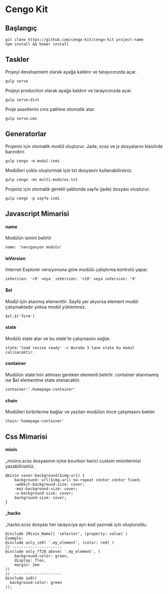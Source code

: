 Cengo Kit
===================


Başlangıç
-------------

    git clone https://github.com/cengo-kit/cengo-kit project-name
    npm install && bower install
  
Taskler
-------------

  Projeyi development olarak ayağa kaldırır ve tarayıcınızda açar.

    gulp serve

  Projeyi production olarak ayağa kaldırır ve tarayıcınızda açar.

    gulp serve:dist

  Proje assetlerini cms pathine otomatik atar.

    gulp serve:cms

  
Generatorlar
-------------

  Projeniz için otomatik modül oluşturur. Jade, scss ve js dosyalarını klasörde barındırır.

    gulp cengo -m modul-ismi
  
  Modülleri çoklu oluşturmak için txt dosyasını kullanabilirsiniz.
    
    gulp cengo -ms multi-modules.txt
    
  Projeniz için otomatik gerekli şablonda sayfa (jade) dosyası oluşturur.

    gulp cengo -p sayfa-ismi


Javascript Mimarisi
-------------
#### name ####
Modülün ismini belirtir

    name: 'navigasyon modulu'

#### ieVersion ####
Internet Explorer versiyonuna göre modülü çalıştırma kontrolü yapar. 

    ieVersion: '>9' veya  ieVersion: '<10' veya ieVersion: '9'

#### $el ####
Modül için atanmış elementtir. Sayfa yer alıyorsa element modül çalışmaktadır yoksa modül yüklenmez.

    $el:$('form')

#### state ####
Modülü state atar ve bu state'te çalışmasını sağlar.

    state:'load resize ready' -> Burada 3 tane state bu modul calisacaktir.

#### container ####
Modülün state'inin atılması gereken elementi belirtir. container atanmamiş ise $el elementine state atanacaktir.

    container:'.homepage-container'

#### chain ####
Modülleri birbirlerine bağlar ve yazılan modülün önce çalışmasını bekler

    chain:'homepage-container'

Css Mimarisi
-------------

#### mixin ####
_mixins.scss dosyasının içine bourbon harici custom mixinlerinizi yazabilirisiniz.

    @mixin cover-background($img-uri) {
        background: url($img-uri) no-repeat center center fixed; 
        -webkit-background-size: cover;
        -moz-background-size: cover;
        -o-background-size: cover;
        background-size: cover;
    } 

#### _hacks ####
_hacks.scss dosyası her tarayıcıya ayrı kod yazmak için oluşturuldu.

    @include [Mixin_Name]( 'selector', (property: value) )
    Example:
    @include only_ie9( '.my_element', (color: red) )
    // ----------------------
    @include only_ff28_above( '.my_element', (
        background-color: green,
        display: flex,
        margin: 2em
    ))
    // ----------------------
    @include ie9((
      background-color: green
    ));
